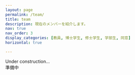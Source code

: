 ```yaml
---
layout: page
permalink: /team/
title: team
description: 現在のメンバーを紹介します。
nav: true
nav_order: 3
display_categories: [教員, 博士学生, 修士学生, 学部生, 同窓]
horizontal: true

---
```



Under construction...  
準備中